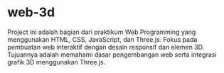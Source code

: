 # web-3d
Project ini adalah bagian dari praktikum Web Programming yang menggunakan HTML, CSS, JavaScript, dan Three.js. Fokus pada pembuatan web interaktif dengan desain responsif dan elemen 3D. Tujuannya adalah memahami dasar pengembangan web serta integrasi grafik 3D menggunakan Three.js.

